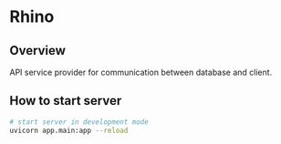 # Rhino

## Overview
API service provider for communication between database and client.

## How to start server
```bash
# start server in development mode
uvicorn app.main:app --reload
```